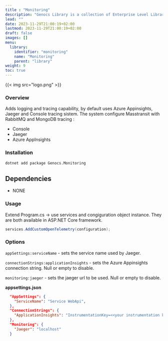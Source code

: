 ```yaml
---
title : "Monitoring"
description: "Genocs Library is a collection of Enterprise Level Libraries and Templates for Modern Web Applications that gets you started with premium application development in no-time!"
lead: ""
date: 2023-11-29T21:00:19+02:00
lastmod: 2023-11-29T21:00:19+02:00
draft: false
images: []
menu:
  library:
    identifier: "monitoring"
    name: "Monitoring"
    parent: "library"
weight: 9
toc: true
---
```


{{< img src="logo.png" >}}

### Overview
Adds logging and tracing capability, by default uses Azure Appinsights, Jaeger and Console tracing sistem. The system configure Masstransit with RabbitMQ and 
MongoDB tracing :

- Console
- Jaeger
- Azure AppInsights


### Installation

``` bash
dotnet add package Genocs.Monitoring
```

## Dependencies

- NONE

### Usage

Extend Program.cs -> use services and congiguration object instance. They are both available in ASP.NET Core framework.

``` cs
services.AddCustomOpenTelemetry(configuration);
```

### Options

`appSettings:serviceName` - sets the service name used by Jaeger.

`connectionStrings:applicationInsights` - sets the Azure Appinsights connection string. Null or empty to disable.

`monitoring:jaeger` - sets the jaeger url to be used. Null or empty to disable.


**appsettings.json**

``` json
  "AppSettings": {
    "ServiceName": "Service WebApi",
  },
  "ConnectionStrings": {
    "ApplicationInsights": "InstrumentationKey=<<your instrumentation key>>;IngestionEndpoint=https://westeurope-5.in.applicationinsights.azure.com/;LiveEndpoint=https://westeurope.livediagnostics.monitor.azure.com/"
  },
  "Monitoring": {
    "Jaeger": "localhost"
  }
```
